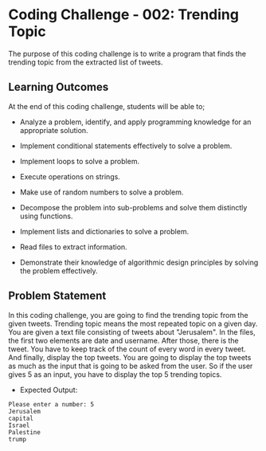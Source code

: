 # Coding Challenge - 002: Trending Topic

The purpose of this coding challenge is to write a program that finds the trending topic from the extracted list of tweets.

## Learning Outcomes

At the end of this coding challenge, students will be able to;

- Analyze a problem, identify, and apply programming knowledge for an appropriate solution.

- Implement conditional statements effectively to solve a problem.

- Implement loops to solve a problem.

- Execute operations on strings.

- Make use of random numbers to solve a problem.

- Decompose the problem into sub-problems and solve them distinctly using functions.

- Implement lists and dictionaries to solve a problem.

- Read files to extract information.

- Demonstrate their knowledge of algorithmic design principles by solving the problem effectively.

## Problem Statement

In this coding challenge, you are going to find the trending topic from the given tweets. Trending topic means the most repeated topic on a given day. You are given
a text file consisting of tweets about "Jerusalem". In the files, the first two elements are date and username. After those, there is the tweet. You have to keep track
of the count of every word in every tweet. And finally, display the top tweets. You are going to display the top tweets as much as the input that is going to be
asked from the user. So if the user gives 5 as an input, you have to display the top 5 trending topics.

- Expected Output:

```text
Please enter a number: 5
Jerusalem
capital
Israel
Palestine
trump
```
